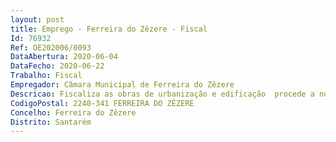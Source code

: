 ```yaml
--- 
layout: post
title: Emprego - Ferreira do Zêzere - Fiscal
Id: 76932
Ref: OE202006/0093
DataAbertura: 2020-06-04
DataFecho: 2020-06-22
Trabalho: Fiscal
Empregador: Câmara Municipal de Ferreira do Zêzere
Descricao: Fiscaliza as obras de urbanização e edificação  procede a notificações e embargos  organiza e fiscaliza feiras e mercados sob jurisdição municipal  presta informações sobre situações de facto com vista à instrução de processos municipais nas áreas da sua atuação específica e fiscalização preventiva do território  exerce as demais funções que lhe sejam atribuídas por lei ou por Despacho Superior.
CodigoPostal: 2240-341 FERREIRA DO ZÊZERE
Concelho: Ferreira do Zêzere
Distrito: Santarém
--- 
```

